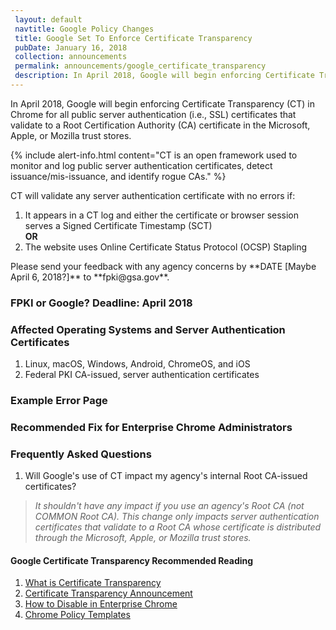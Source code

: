 ```yaml
---
 layout: default
 navtitle: Google Policy Changes
 title: Google Set To Enforce Certificate Transparency
 pubDate: January 16, 2018
 collection: announcements
 permalink: announcements/google_certificate_transparency
 description: In April 2018, Google will begin enforcing Certificate Transparency (CT) in Chrome for all public server authentication (i.e., SSL) certificates that validate to a Root Certification Authority (CA) certificate in the Microsoft, Apple, or Mozilla trust stores. 
---
```


In April 2018,<!--When?--> Google will begin enforcing Certificate Transparency (CT) in Chrome for all public <!--Says "public" below.-->server authentication (i.e., SSL) certificates that validate to a Root Certification Authority (CA) certificate in the Microsoft, Apple, or Mozilla trust stores. <!--Why is this new Google policy a problem for the FPKI? We need to explain this. Other notes: in Microsoft announcement, we talked about "SSL" certificates. The original text here sounded like we meant Microsoft's, Apple's, and Mozilla's own Root CAs.)--> 

{% include alert-info.html content="CT is an open framework used to monitor and log public server authentication certificates, detect issuance/mis-issuance, and identify rogue CAs." %} <!--Since this is about Google using CT, do "website owners and browser operators" apply here?-->

CT will validate any server authentication certificate with no errors if:

1. It appears in a CT log and either the certificate or browser session serves a Signed Certificate Timestamp (SCT)<br>
**OR**<br/><!--Do agencies put their server auth certificates into a CT log or does Google do this automatically? Research into SCT suggests that the log itself returns an SCT when a certificate is submitted to it, is "certificate or browser session serving the SCT" incorrect? Do agencies normally include an SCT for all server auth certificates or is it an automatic function?-->
2. The website uses Online Certificate Status Protocol (OCSP) Stapling

<!--What specific response are we looking for from the FPKI community?-->Please send your feedback with any agency concerns by **DATE [Maybe April 6, 2018?]** to **fpki@gsa.gov**.

### **FPKI or Google?** Deadline: April 2018

### Affected Operating Systems and Server Authentication Certificates
1. Linux, macOS, Windows, Android, ChromeOS, and iOS
2. Federal PKI CA-issued, server authentication certificates 

### Example Error Page
<!--Insert Pic-->

### Recommended Fix for Enterprise Chrome Administrators
<!--What is it that administrators need to fix?-->
<!--Insert Content-->

### Frequently Asked Questions
1. Will Google's use of CT impact my agency's internal Root CA-issued certificates?
> _It shouldn't have any impact if you use an agency's Root CA (not COMMON Root CA). This change only impacts server authentication certificates that validate to a Root CA whose certificate is distributed through the Microsoft, Apple, or Mozilla trust stores._ <!--If FPKI decides to remove the COMMON Root from the Microsoft and Apple trust stores, then...?-->

#### Google Certificate Transparency Recommended Reading
1. [What is Certificate Transparency](https://www.certificate-transparency.org/)
2. [Certificate Transparency Announcement](https://groups.google.com/a/chromium.org/forum/#!topic/ct-policy/78N3SMcqUGw)
3. [How to Disable in Enterprise Chrome](http://www.chromium.org/administrators/policy-list-3#CertificateTransparencyEnforcementDisabledForUrls)
4. [Chrome Policy Templates](https://www.chromium.org/administrators/policy-templates)
